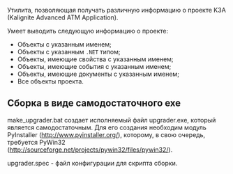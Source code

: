Утилита, позволяющая получать различную информацию о проекте K3A (Kalignite Advanced ATM Application).

Умеет выводить следующую информацию о проекте:

* Объекты с указанным именем;
* Объекты с указанным `.NET` типом;
* Объекты, имеющие свойства с указанным именем;
* Объекты, имеющие события с указанным именем;
* Объекты, имеющие документы с указанным именем;
* Все объекты проекта.

Сборка в виде самодостаточного exe
----------------------------------
make_upgrader.bat создает исполняемый файл upgrader.exe, который является самодостаточным.
Для его создания необходим модуль PyInstaller (http://www.pyinstaller.org/), которому, в
свою очередь, требуется PyWin32 (http://sourceforge.net/projects/pywin32/files/pywin32/).

upgrader.spec - файл конфигурации для скрипта сборки.